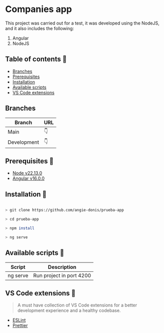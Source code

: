 # Companies app
This project was carried out for a test, it was developed using the NodeJS, and it also includes the following:
1. Angular
2. NodeJS

## Table of contents  📌

- [Branches](#branches-)
- [Prerequisites](#prerequisites-)
- [Installation](#installation-)
- [Available scripts](#available-scripts-)
- [VS Code extensions](#vs-code-extensions-)

## Branches
|Branch|URL  |
|--|--|
| Main | 👇|
| Development| 👇  |

## Prerequisites 🌱

 - [Node v22.13.0](https://nodejs.org/en/) 
 - [Angular v16.0.0](https://v16.angular.io/guide/setup-local) 

##  Installation 🤖

```bash

> git clone https://github.com/angie-donis/prueba-app

> cd prueba-app

> npm install

> ng serve

```
  
##  Available scripts 🐍
|Script|Description  |
|--|--|
| ng serve | Run project in port 4200 |


##  VS Code extensions 🧩

> A must have collection of VS Code extensions for a better development experience and a healthy codebase.

- [ESLint](https://marketplace.visualstudio.com/items?itemName=dbaeumer.vscode-eslint)
- [Prettier](https://marketplace.visualstudio.com/items?itemName=esbenp.prettier-vscode)
